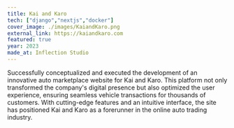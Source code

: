 ```yaml
---
title: Kai and Karo
tech: ["django","nextjs","docker"]
cover_image: ./images/KaiandKaro.png
external_link: https://kaiandkaro.com
featured: true
year: 2023
made_at: Inflection Studio
---
```


Successfully conceptualized and executed the development of an innovative auto marketplace website for Kai and Karo. This platform not only transformed the company's digital presence but also optimized the user experience, ensuring seamless vehicle transactions for thousands of customers. With cutting-edge features and an intuitive interface, the site has positioned Kai and Karo as a forerunner in the online auto trading industry.
